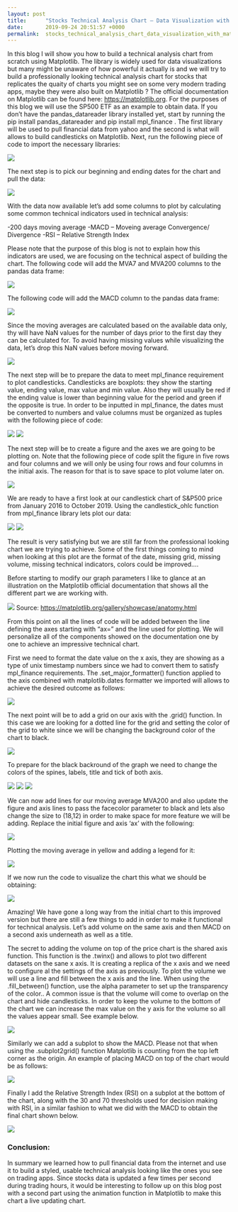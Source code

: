 ```yaml
---
layout: post
title:      "Stocks Technical Analysis Chart – Data Visualization with Matplotlib"
date:       2019-09-24 20:51:57 +0000
permalink:  stocks_technical_analysis_chart_data_visualization_with_matplotlib
---
```



In this blog I will show you how to build a technical analysis chart from scratch using Matplotlib. The library is widely used for data visualizations but many might be unaware of how powerful it actually is and we will try to build a professionally looking technical analysis chart for stocks that replicates the quaity of charts you might see on some very modern trading apps, maybe they were also built on Matplotlib ? 
The official documentation on Matplotlib can be found here: https://matplotlib.org.
For the purposes of this blog we will use the SP500 ETF as an example to obtain data. If you don’t have the pandas_datareader library installed yet, start by running the pip install pandas_datareader and pip install mpl_finance . The first library will be used to pull financial data from yahoo and the second is what will allows to build candlesticks on Matplotlib. Next, run the following piece of code to import the necessary libraries:

![](https://github.com/ganevniko/ganevniko.github.io/blob/master/img/1.png)

The next step is to pick our beginning and ending dates for the chart and pull the data: 

![](https://github.com/ganevniko/ganevniko.github.io/blob/master/img/2.png)

With the data now available let’s add some columns to plot by calculating some common technical indicators used in technical analysis:

-200 days moving average
-MACD – Moveing average Convergence/ Divergence
-RSI – Relative Strength Index

Please note that the purpose of this blog is not to explain how this indicators are used, we are focusing on the technical aspect of building the chart. The following code will add the MVA7 and MVA200 columns to the pandas data frame:

![](https://github.com/ganevniko/ganevniko.github.io/blob/master/img/3.png)

The following code will add the MACD column to the pandas data frame:

![](https://github.com/ganevniko/ganevniko.github.io/blob/master/img/4.png)

Since the moving averages are calculated based on the available data only, thy will have NaN values for the number of days prior to the first day they can be calculated for. To avoid having missing values while visualizing the data, let’s drop this NaN values before moving forward. 

![](https://github.com/ganevniko/ganevniko.github.io/blob/master/img/5.png)

The next step will be to prepare the data to meet mpl_finance requirement to plot candlesticks. Candlesticks are boxplots: they show the starting value, ending value, max value and min value. Also they will usually be red if the ending value is lower than beginning value for the period and green if the opposite is true. In order to be inputted in mpl_finance, the dates must be converted to numbers and value columns must be organized as tuples with the following piece of code: 

![](https://github.com/ganevniko/ganevniko.github.io/blob/master/img/6.png)
![](https://github.com/ganevniko/ganevniko.github.io/blob/master/img/7.png)

The next step will be to create a figure and the axes we are going to be plotting on.  Note that the following piece of code split the figure in five rows and four columns and we will only be using four rows and four columns in the initial axis. The reason for that is to save space to plot volume later on. 

![](https://github.com/ganevniko/ganevniko.github.io/blob/master/img/8.png)

We are ready to have a first look at our candlestick chart of S&P500 price from January 2016 to October 2019. Using the candlestick_ohlc function from mpl_finance library lets plot our data:

![](https://github.com/ganevniko/ganevniko.github.io/blob/master/img/9a.png)
![](https://github.com/ganevniko/ganevniko.github.io/blob/master/img/9b.png)

The result is very satisfying but we are still far from the professional looking chart we are trying to achieve. Some of the first things coming to mind when looking at this plot are the format of the date, missing grid, missing volume, missing technical indicators, colors could be improved….

Before starting to modify our graph parameters I like to glance at an illustration on the Matplotlib official documentation that shows all the different part we are working with.

![](https://github.com/ganevniko/ganevniko.github.io/blob/master/img/10.png)
Source: https://matplotlib.org/gallery/showcase/anatomy.html

From this point on all the lines of code will be added between the line defining the axes starting with “ax=” and the line used for plotting.  We will personalize all of the components showed on the documentation one by one to achieve an impressive technical chart.


First we need to format the date value on the x axis, they are showing as a type of unix timestamp numbers since we had to convert them to satisfy mpl_finance requirements. The .set_major_formatter() function applied to the axis combined with matplotlib.dates formatter we imported will allows to achieve the desired outcome as follows:

![](https://github.com/ganevniko/ganevniko.github.io/blob/master/img/11.png)

The next point will be to add a grid on our axis with the .grid() function. In this case we are looking for a dotted line for the grid and setting the color of the grid to white since we will be changing the background color of the chart to black.

![](https://github.com/ganevniko/ganevniko.github.io/blob/master/img/12.png)

To prepare for the black backround of the graph we need to change the colors of the spines, labels, title and tick of both axis.

![](https://github.com/ganevniko/ganevniko.github.io/blob/master/img/13.png)
![](https://github.com/ganevniko/ganevniko.github.io/blob/master/img/14.png)
![](https://github.com/ganevniko/ganevniko.github.io/blob/master/img/15.png)


We can now add lines for our moving average MVA200 and also update the figure and axis lines to pass the facecolor parameter to black and lets also change the size to (18,12) in order to make space for more feature we will be adding.
Replace the initial figure and axis ‘ax’ with the following: 

![](https://github.com/ganevniko/ganevniko.github.io/blob/master/img/16.png)

Plotting the moving average in yellow and adding a legend for it:

![](https://github.com/ganevniko/ganevniko.github.io/blob/master/img/17.png)

If we now run the code to visualize the chart this what we should be obtaining: 

![](https://github.com/ganevniko/ganevniko.github.io/blob/master/img/18.png)

Amazing! We have gone a long way from the initial chart to this improved version but there are still a few things to add in order to make it functional for technical analysis. Let’s add volume on the same axis and then MACD on a second axis underneath as well as a title.

The secret to adding the volume on top of the price chart is the shared axis function. This function is the .twinx() and allows to plot two different datasets on the sane x axis. It is creating a replica of the x axis and we need to configure al the settings of the axis as previously. To plot the volume we will use a line and fill between the x axis and the line. When using the .fill_between() function, use the alpha parameter to set up the transparency of the color.. A common issue is that the volume will come to overlap on the chart and hide candlesticks. In order to keep the volume to the bottom of the chart we can increase the max value on the y axis for the volume so all the values appear small.  See example below. 

![](https://github.com/ganevniko/ganevniko.github.io/blob/master/img/19.png)

Similarly we can add a subplot to show the MACD. Please not that when using the .subplot2grid() function Matplotlib is counting from the top left corner as the origin.  An example of placing MACD on top of the chart would be as follows:

![](https://github.com/ganevniko/ganevniko.github.io/blob/master/img/20.png)

Finally I add the Relative Strength Index (RSI) on a subplot at the bottom of the chart, along with the 30 and 70 thresholds used for decision making with RSI, in a similar fashion to what we  did with the MACD to obtain the final chart shown below. 

![](https://github.com/ganevniko/ganevniko.github.io/blob/master/img/21.png)

### **Conclusion:**
In summary we learned how to pull financial data from the internet and use it to build a styled, usable technical analysis looking like the ones you see on trading apps. Since stocks data is updated a few times per second during trading hours, it would be interesting to follow up on this blog post with a second part using the animation function in Matplotlib to make this chart a live updating chart. 














